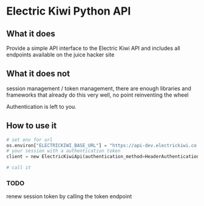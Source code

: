 # Electric Kiwi Python API

## What it does
Provide a simple API interface to the Electric Kiwi API and includes all endpoints available on the juice hacker site

## What it does not
session management / token management, there are enough libraries and frameworks that
already do this very well, no point reinventing the wheel

Authentication is left to you.


## How to use it

```python
# set env for url
os.environ["ELECTRICKIWI_BASE_URL"] = "https://api-dev.electrickiwi.co.nz"
# your session with a authentication token
client = new ElectricKiwiApi(authentication_method=HeaderAuthentication(token="<secret_value>")) 

# call it
```

### TODO
renew session token by calling the token endpoint
